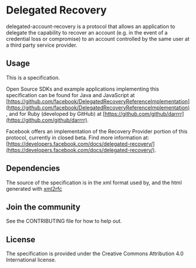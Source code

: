# Delegated Recovery

delegated-account-recovery is a protocol that allows an application to delegate the capability to recover an account (e.g. in the event of a credential loss or compromise) to an account controlled by the same user at a third party service provider.

## Usage
This is a specification.

Open Source SDKs and example applications implementing this specification can be found for Java and JavaScript at [https://github.com/facebook/DelegatedRecoveryReferenceImplementation](https://github.com/facebook/DelegatedRecoveryReferenceImplementation), and for Ruby (developed by GitHub) at [https://github.com/github/darrrr](https://github.com/github/darrrr).

Facebook offers an implementation of the Recovery Provider portion of this protocol, currently in closed beta.  Find more information at: [https://developers.facebook.com/docs/delegated-recovery/](https://developers.facebook.com/docs/delegated-recovery/).

## Dependencies

The source of the specification is in the xml format used by, and the html generated with [xml2rfc](https://xml2rfc.tools.ietf.org/)

## Join the community
See the CONTRIBUTING file for how to help out.

## License
The specification is provided under the Creative Commons Attribution 4.0 International license.

